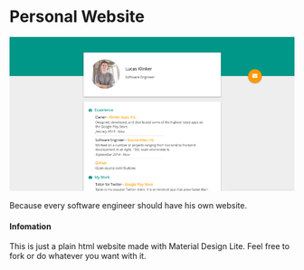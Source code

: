 # Personal Website

![image](https://raw.githubusercontent.com/klinker24/klinker24.github.io/master/screen_computer.png)

Because every software engineer should have his own website.

#### Infomation

This is just a plain html website made with Material Design Lite. Feel free to fork or do whatever you want with it.